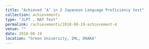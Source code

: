 ```yaml
---
title: "Achieved ’A’ in 2 Japanese Language Proficiency test"
collection: achievements
type: "JLPT , NAT Test"
permalink: /achievements/2018-08-19-achievement-4
venue: ""
date: 2018-08-19
location: "Green University, IML, DHAKA"
---
```

